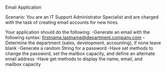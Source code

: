 Email Application

Scenario: You are an IT Support Administrator Specialist and are charged with the task of creating email accounts for new hires.

Your application should do the following:
 -Generate an email with the following syntax: firstname.lastname@department.company.com
 -Determine the department (sales, development, accounting), if none leave blank
 -Generate a random String for a password
 -Have set methods to change the password, set the mailbox capacity, and define an alternate email address
 -Have get methods to display the name, email, and mailbox capacity
